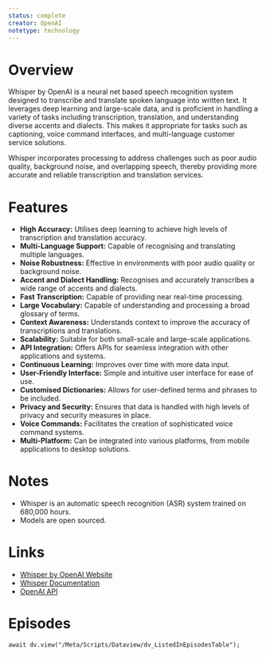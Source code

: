 ```yaml
---
status: complete
creator: OpenAI
notetype: technology
---
```

# Overview  
Whisper by OpenAI is a neural net based speech recognition system designed to transcribe and translate spoken language into written text. It leverages deep learning and large-scale data, and is proficient in handling a variety of tasks including transcription, translation, and understanding diverse accents and dialects. This makes it appropriate for tasks such as captioning, voice command interfaces, and multi-language customer service solutions.

Whisper incorporates processing to address challenges such as poor audio quality, background noise, and overlapping speech, thereby providing more accurate and reliable transcription and translation services.

# Features  
- **High Accuracy:** Utilises deep learning to achieve high levels of transcription and translation accuracy.
- **Multi-Language Support:** Capable of recognising and translating multiple languages.
- **Noise Robustness:** Effective in environments with poor audio quality or background noise.
- **Accent and Dialect Handling:** Recognises and accurately transcribes a wide range of accents and dialects.
- **Fast Transcription:** Capable of providing near real-time processing.
- **Large Vocabulary:** Capable of understanding and processing a broad glossary of terms.
- **Context Awareness:** Understands context to improve the accuracy of transcriptions and translations.
- **Scalability:** Suitable for both small-scale and large-scale applications.
- **API Integration:** Offers APIs for seamless integration with other applications and systems.
- **Continuous Learning:** Improves over time with more data input.
- **User-Friendly Interface:** Simple and intuitive user interface for ease of use.
- **Customised Dictionaries:** Allows for user-defined terms and phrases to be included.
- **Privacy and Security:** Ensures that data is handled with high levels of privacy and security measures in place.
- **Voice Commands:** Facilitates the creation of sophisticated voice command systems.
- **Multi-Platform:** Can be integrated into various platforms, from mobile applications to desktop solutions.

# Notes  
- Whisper is an automatic speech recognition (ASR) system trained on 680,000 hours.
- Models are open sourced.

# Links  
- [Whisper by OpenAI Website](https://openai.com/index/whisper/)
- [Whisper Documentation](https://openai.com/whisper/documentation/)
- [OpenAI API](https://openai.com/api/)
# Episodes
```dataviewjs
await dv.view("/Meta/Scripts/Dataview/dv_ListedInEpisodesTable");
```
